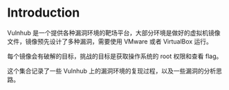 # Introduction

Vulnhub 是一个提供各种漏洞环境的靶场平台，大部分环境是做好的虚拟机镜像文件，镜像预先设计了多种漏洞，需要使用 VMware 或者 VirtualBox 运行。

每个镜像会有破解的目标，挑战的目标是获取操作系统的 root 权限和查看 flag。

这个集合记录了一些 Vulnhub 上的漏洞环境的复现过程，以及一些漏洞的分析思路。